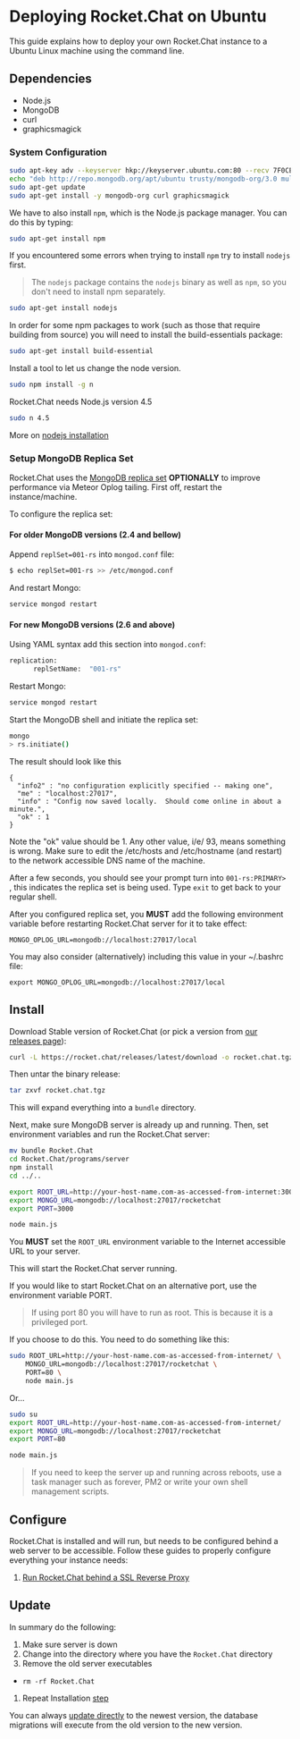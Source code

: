 # Deploying Rocket.Chat on Ubuntu

This guide explains how to deploy your own Rocket.Chat instance to a Ubuntu Linux machine using the command line.

## Dependencies

- Node.js
- MongoDB
- curl
- graphicsmagick

### System Configuration

```bash
sudo apt-key adv --keyserver hkp://keyserver.ubuntu.com:80 --recv 7F0CEB10
echo "deb http://repo.mongodb.org/apt/ubuntu trusty/mongodb-org/3.0 multiverse" | sudo tee /etc/apt/sources.list.d/mongodb-org-3.0.list
sudo apt-get update
sudo apt-get install -y mongodb-org curl graphicsmagick
```

We have to also install `npm`, which is the Node.js package manager. You can do this by typing:

```bash
sudo apt-get install npm
```

If you encountered some errors when trying to install `npm` try to install `nodejs` first.

>The `nodejs` package contains the `nodejs` binary as well as `npm`, so you don't need to install npm separately.

```bash
sudo apt-get install nodejs
```

In order for some npm packages to work (such as those that require building from source) you will need to install the build-essentials package:

```bash
sudo apt-get install build-essential
```

Install a tool to let us change the node version.

```bash
sudo npm install -g n
```

Rocket.Chat needs Node.js version 4.5

```bash
sudo n 4.5
```

More on [nodejs installation](https://www.digitalocean.com/community/tutorials/how-to-install-node-js-on-an-ubuntu-14-04-server)

### Setup MongoDB Replica Set

Rocket.Chat uses the [MongoDB replica set](http://docs.mongodb.org/manual/replication/) **OPTIONALLY** to improve performance via Meteor Oplog tailing.  First off, restart the instance/machine.

To configure the replica set:

#### For older MongoDB versions (2.4 and bellow)

Append `replSet=001-rs` into `mongod.conf` file:

```bash
$ echo replSet=001-rs >> /etc/mongod.conf
```

And restart Mongo:

```bash
service mongod restart
```

#### For new MongoDB versions (2.6 and above)

Using YAML syntax add this section into `mongod.conf`:

```bash
replication:
      replSetName:  "001-rs"
```

Restart Mongo:

```bash
service mongod restart
```

Start the MongoDB shell and initiate the replica set:

```bash
mongo
> rs.initiate()
```

The result should look like this

```
{
  "info2" : "no configuration explicitly specified -- making one",
  "me" : "localhost:27017",
  "info" : "Config now saved locally.  Should come online in about a minute.",
  "ok" : 1
}
```
Note the "ok" value should be 1.  Any other value, i/e/ 93, means something is wrong.
Make sure to edit the /etc/hosts and /etc/hostname (and restart) to the network accessible DNS name of the machine.

After a few seconds, you should see your prompt turn into `001-rs:PRIMARY> `, this indicates the replica set is being used. Type `exit` to get back to your regular shell.

After you configured replica set, you **MUST** add the following environment variable before restarting Rocket.Chat server for it to take effect:

```
MONGO_OPLOG_URL=mongodb://localhost:27017/local
```
You may also consider (alternatively) including this value in your ~/.bashrc file:

```
export MONGO_OPLOG_URL=mongodb://localhost:27017/local
```

## Install

Download Stable version of Rocket.Chat (or pick a version from [our releases page](https://rocket.chat/releases)):

```bash
curl -L https://rocket.chat/releases/latest/download -o rocket.chat.tgz
```

Then untar the binary release:

```bash
tar zxvf rocket.chat.tgz
```

This will expand everything into a `bundle` directory.

Next, make sure MongoDB server is already up and running.  Then, set environment variables and run the Rocket.Chat server:

```bash
mv bundle Rocket.Chat
cd Rocket.Chat/programs/server
npm install
cd ../..

export ROOT_URL=http://your-host-name.com-as-accessed-from-internet:3000/
export MONGO_URL=mongodb://localhost:27017/rocketchat
export PORT=3000

node main.js
```

You **MUST** set the `ROOT_URL` environment variable to the Internet accessible URL to your server.

This will start the Rocket.Chat server running.

If you would like to start Rocket.Chat on an alternative port, use the environment variable PORT.

> If using port 80 you will have to run as root.  This is because it is a privileged port.

If you choose to do this.  You need to do something like this:

```bash
sudo ROOT_URL=http://your-host-name.com-as-accessed-from-internet/ \
    MONGO_URL=mongodb://localhost:27017/rocketchat \
    PORT=80 \
    node main.js
```

Or...

```bash
sudo su
export ROOT_URL=http://your-host-name.com-as-accessed-from-internet/
export MONGO_URL=mongodb://localhost:27017/rocketchat
export PORT=80

node main.js
```

> If you need to keep the server up and running across reboots, use a task manager such as forever, PM2 or write your own shell management scripts.

## Configure

Rocket.Chat is installed and will run, but needs to be configured behind a web server to be accessible. Follow these guides to properly configure everything your instance needs:

1. [Run Rocket.Chat behind a SSL Reverse Proxy](/3.%20Installation%2F4.%20Manual%20Installation%2FConfiguring%20SSL%20Reverse%20Proxy%20with%20Nginx.md)

## Update

In summary do the following:

1. Make sure server is down
1. Change into the directory where you have the `Rocket.Chat` directory
1. Remove the old server executables
  * `rm -rf Rocket.Chat`
1. Repeat Installation [step](#Install)

You can always [update directly](https://github.com/RocketChat/Rocket.Chat/issues/2408) to the newest version, the database migrations will execute from the old version to the new version.
